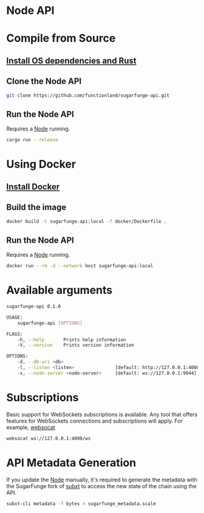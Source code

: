 # Node API

# Compile from Source

## [Install OS dependencies and Rust](https://github.com/functionland/sugarfunge-node/blob/main/docs/rust-setup.md)

## Clone the Node API

```bash
git clone https://github.com/functionland/sugarfunge-api.git
```

## Run the Node API

Requires a [Node](Node.md) running.

```bash
cargo run --release
```

# Using Docker

## [Install Docker](https://docs.docker.com/engine/install/)

## Build the image

```bash
docker build -t sugarfunge-api:local -f docker/Dockerfile .
```

## Run the Node API

Requires a [Node](Node.md) running.

```bash
docker run --rm -d --network host sugarfunge-api:local
```

# Available arguments

```bash
sugarfunge-api 0.1.0

USAGE:
    sugarfunge-api [OPTIONS]

FLAGS:
    -h, --help       Prints help information
    -V, --version    Prints version information

OPTIONS:
    -d, --db-uri <db>                  
    -l, --listen <listen>               [default: http://127.0.0.1:4000]
    -s, --node-server <node-server>     [default: ws://127.0.0.1:9944]
```

# Subscriptions

Basic support for WebSockets subscriptions is available. Any tool that offers features for WebSockets connections and subscriptions will apply. For example, [websocat](https://github.com/vi/websocat)

```bash
websocat ws://127.0.0.1:4000/ws
```

# API Metadata Generation

If you update the [Node](Node.md) manually, it's required to generate the metadata with the SugarFunge fork of [subxt](https://github.com/SugarFunge/subxt) to access the new state of the chain using the API.

```bash
subxt-cli metadata -f bytes > sugarfunge_metadata.scale
```